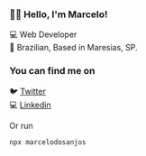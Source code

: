 ###  ✋🏾 Hello, I'm Marcelo!

💻 Web Developer<br>
🏡 Brazilian, Based in Maresias, SP.

### You can find me on

🐦 [Twitter](https://twitter.com/cellodosanjos) <br>
💻 [Linkedin](https://www.linkedin.com/in/cellodosanjos/) <br>

Or run

```npx marcelodosanjos```

